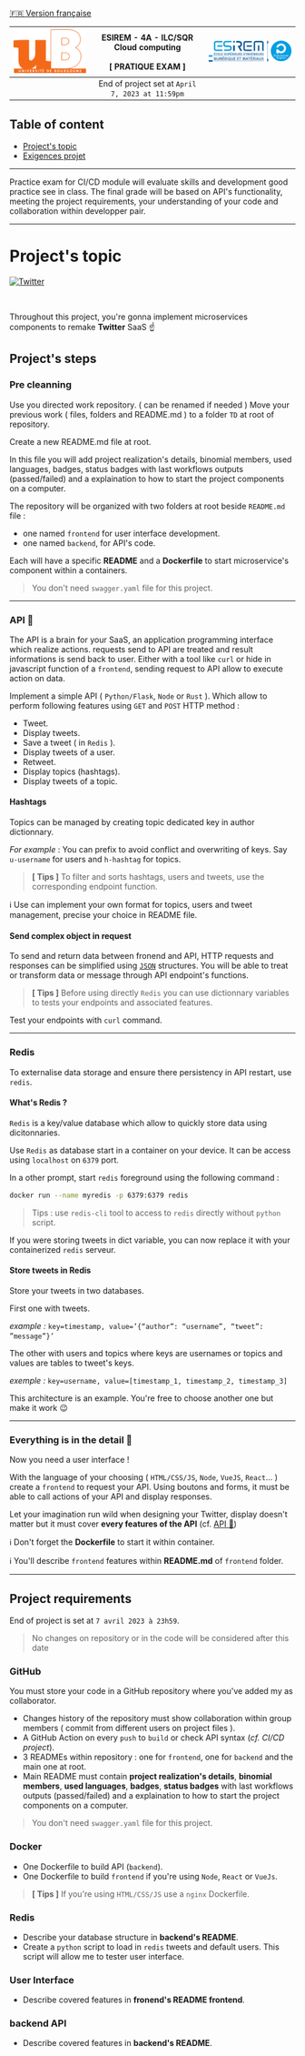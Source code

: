 [🇫🇷 Version française](SUJET_PROJET.md)

[![uB](img/UB.png)](https://u-bourgogne.fr/) | ESIREM - 4A - ILC/SQR <br/> Cloud computing <br/><br/> **[ PRATIQUE EXAM ]** | [![ESIREM](img/ESIREM.png)](https://esirem.u-bourgogne.fr/)
:--- | :---: | ---:
|| End of project set at `April 7, 2023 at 11:59pm` ||

Table of content
---

* [Project\'s topic](#projects-topic)
* [Exigences projet](#project-requirements)

---

Practice exam for CI/CD module will evaluate skills and development good practice see in class. The final grade will be based on API's functionality, meeting the project requirements, your understanding of your code and collaboration within developper pair.

---

# Project's topic

[![Twitter](https://upload.wikimedia.org/wikipedia/commons/thumb/5/51/Twitter_logo.svg/2560px-Twitter_logo.svg.png)](https://twitter.com)

<br/>

Throughout this project, you're gonna implement microservices components to remake **Twitter** SaaS ☝️

## Project's steps

### Pre cleanning 

Use you directed work repository. ( can be renamed if needed ) 
Move your previous work ( files, folders and README.md ) to a folder `TD` at root of repository.

Create a new README.md file at root.

In this file you will add project realization's details, binomial members, used languages, badges, status badges with last workflows outputs (passed/failed) and a explaination to how to start the project components on a computer.

The repository will be organized with two folders at root beside `README.md` file :

* one named `frontend` for user interface development.
* one named `backend`, for API's code.

Each will have a specific **README** and a **Dockerfile** to start microservice's component within a containers.

> You don't need `swagger.yaml` file for this project.

---

### API 🚀

The API is a brain for your SaaS, an application programming interface which realize actions. requests send to API are treated and result informations is send back to user. Either with a tool like `curl` or hide in javascript function of a `frontend`, sending request to API allow to execute action on data.

Implement a simple API ( `Python/Flask`, `Node` or `Rust` ). Which allow to perform following features using `GET` and `POST` HTTP method :

* Tweet.
* Display tweets.
* Save a tweet ( in `Redis` ).
* Display tweets of a user.
* Retweet.
* Display topics (hashtags).
* Display tweets of a topic.

#### Hashtags

Topics can be managed by creating topic dedicated key in author dictionnary.

*For example* : You can prefix to avoid conflict and overwriting of keys. Say `u-username` for users and `h-hashtag` for topics.

> **[ Tips ]** To filter and sorts hashtags, users and tweets, use the corresponding endpoint function.

ℹ️ Use can implement your own format for topics, users and tweet management, precise your choice in README file.

#### Send complex object in request

To send and return data between fronend and API, HTTP requests and responses can be simplified using [`JSON`](https://fr.wikipedia.org/wiki/JavaScript_Object_Notation) structures. You will be able to treat or transform data or message through API endpoint's functions.

> **[ Tips ]** Before using directly `Redis` you can use dictionnary variables to tests your endpoints and associated features. 

Test your endpoints with `curl` command.

---

### Redis

To externalise data storage and ensure there persistency in API restart, use `redis`.

#### What's Redis ?

`Redis` is a key/value database which allow to quickly store data using dicitonnaries.

Use `Redis` as database start in a container on your device. It can be access using `localhost` on `6379` port.

In a other prompt, start `redis` foreground using the following command :

```bash
docker run --name myredis -p 6379:6379 redis
```

> Tips : use `redis-cli` tool to access to `redis` directly without `python` script.

If you were storing tweets in dict variable, you can now replace it with your containerized `redis` serveur.

#### Store tweets in Redis

Store your tweets in two databases.

First one with tweets.

*example :* `key=timestamp, value=’{“author”: “username”, “tweet”: ”message”}’`

The other with users and topics where keys are usernames or topics and values are tables to tweet's keys.

*exemple :* `key=username, value=[timestamp_1, timestamp_2, timestamp_3]`

This architecture is an example. You're free to choose another one but make it work 😉

---

### Everything is in the detail 🧐

Now you need a user interface !

With the language of your choosing ( `HTML/CSS/JS`, `Node`, `VueJS`, `React`… ) create a `frontend` to request your API. Using boutons and forms, it must be able to call actions of your API and display responses.

Let your imagination run wild when designing your Twitter, display doesn't matter but it must cover **every features of the API** (cf. [API 🚀](#api-🚀))

ℹ️ Don't forget the **Dockerfile** to start it within container.

ℹ️ You'll describe `frontend` features within **README.md** of `frontend` folder.

---

## Project requirements

End of project is set at `7 avril 2023 à 23h59`.

> No changes on repository or in the code will be considered after this date

### GitHub

You must store your code in a GitHub repository where you've added my as collaborator.

* Changes history of the repository must show collaboration within group members ( commit from different users on project files ).
* A GitHub Action on every `push` to `build` or check API syntax (*cf. CI/CD project*).
* 3 READMEs within repository : one for `frontend`, one for `backend` and the main one at root.
* Main README must contain **project realization's details**, **binomial members**, **used languages**, **badges**, **status badges** with last workflows outputs (passed/failed) and a explaination to how to start the project components on a computer.

> You don't need `swagger.yaml` file for this project.

### Docker

* One Dockerfile to build API (`backend`).
* One Dockerfile to build `frontend` if you're using `Node`, `React` or `VueJs`.

> **[ Tips ]** If you're using `HTML/CSS/JS` use a `nginx` Dockerfile.

### Redis

* Describe your database structure in **backend's README**.
* Create a `python` script to load in `redis` tweets and default users. This script will allow me to tester user interface.

### User Interface

* Describe covered features in **fronend's README frontend**.

### backend API

* Describe covered features in **backend's README**.
